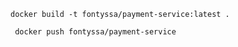 ```shell
docker build -t fontyssa/payment-service:latest .
```

```shell
 docker push fontyssa/payment-service
```